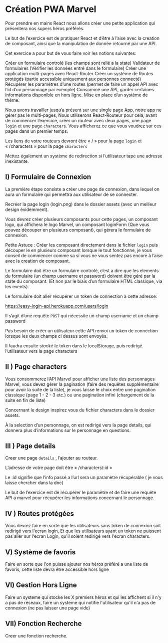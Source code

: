 # Création PWA Marvel


Pour prendre en mains React nous allons créer une petite application qui présentera nos supers héros préférés.

Le but de l’exercice est de pratiquer React et d’être à l’aise avec la creation de composant, ainsi que la manipulation de donnée retourné par une API.

Cet exercice a pour but de vous faire voir les notions suivantes:

Créer un formulaire controlé (les champs sont relié a la state)
Validateur de formulaires (Vérifier les données entré dans le formulaire)
Créer une application multi-pages avec React-Router
Créer un système de Routes protégés (partie accessible uniquement aux personnes connecté)
Récupérer les paramètres d’une routes (permet de faire un appel API avec l’id d’un personnage par exemple)
Consommé une API, garder certaines informations disponible en hors ligne.
Mise en place d’un système de thème.

Nous avons travailler jusqu’a présent sur une single page App, notre app ne gérer pas le multi-pages, Nous utiliserons React-Routeur pour cela, avant de commencer l’exercice, créer un routeur avec deux pages,  une page ```login``` et une page ```characters```. Vous afficherez ce que vous voudrez sur ces pages dans un premier temps.

Les liens de votre routeurs devront être « / » pour la page ```login``` et « /characters » pour la page ```characters```

Mettez également un système de redirection si l’utilisateur tape une adresse inexistante.

## I) Formulaire de Connexion

La première étape consiste a créer une page de connexion, dans lequel on aura un formulaire qui permettra aux utilisateur de se connecter.

Recréer la page login (login.png) dans le dossier assets (avec un meilleur design évidemment).

Vous devrez créer plusieurs composants pour cette pages, un composant logo, qui affichera le logo Marvel, un composant loginForm (Que vous pouvez découper en plusieurs composant), qui gérera le formulaire de connexion.

Petite Astuce : Créer les composant directement dans le fichier ```login``` puis découper le en plusieurs composant lorsque le tout fonctionne, je vous conseil de commencer comme sa si vous ne vous sentez pas encore à l’aise avec la creation de composant.

Le formulaire doit être un formulaire controlé, c’est a dire que les elements du formulaire (un champ username et password) doivent être géré par la state du composant. (Et non par le biais d’un formulaire HTML classique, via les events).

Le formulaire doit aller récupérer un token de connection à cette adresse:

https://easy-login-api.herokuapp.com/users/login

Il s’agit d’une requête ```POST``` qui nécessite un champ username et un champ password

Pas besoin de créer un utilisateur cette API renvoi un token de connection lorsque les deux champs ci dessus sont envoyés.

Il faudra ensuite stocké le token dans le localStorage, puis redirigé l’utilisateur vers la page characters


## II ) Page characters

Vous consommerez l’API Marvel pour afficher une liste des personnages Marvel, vous devez gérer la pagination (faire des requêtes supplémentaire pour avoir la suite de la liste), je vous laisse le choix entre une pagination classique (page 1 - 2 - 3 etc.) ou une pagination infini (chargement de la suite en fin de liste)

Concernant le design inspirez vous du fichier characters dans le dossier assets.

À la selection d’un personnage, on est redirigé vers la page details, qui donnera plus d’informations sur le personnage en questions.

## III ) Page details

Creer une page ```details``` , l’ajouter au routeur.

L’adresse de votre page doit être « /characters/:id » 

Le :id signifie que l’info passé a l’url sera un paramètre récupérable ( je vous laisse chercher dans la doc)

Le but de l’exercice est de récupérer le paramètre et de faire une requête API a marvel pour récupérer les informations concernant le personnage.
 
 ## IV ) Routes protégées 
 
 Vous devrez faire en sorte que les utilisateurs sans token de connexion soit redirigé vers l'ecran login, Et que les utilisateurs ayant un token ne puissent pas aller sur l'ecran Login, qu'il soient redirigé vers l'ecran characters.


## V) Système de favoris

Faire en sorte que l'on puisse ajouter nos héros préféré a une liste de favoris, cette liste devra être accessible hors ligne

## VI) Gestion Hors Ligne

Faire un systeme qui stocke les X premiers héros et qui les affichent si il n'y a pas de réseaux, faire un systeme qui notifie l'utilisateur qu'il n'a pas de connexion (ne pas laisser une page vide)

## VII) Fonction Recherche

Creer une fonction recherche.
